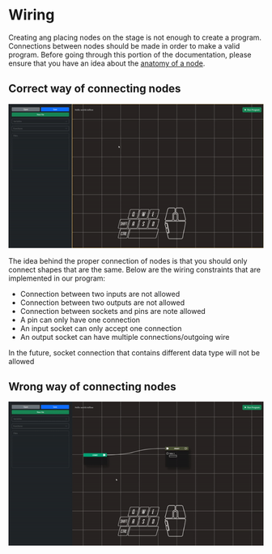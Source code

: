 # Wiring
Creating ang placing nodes on the stage is not enough to create a program. Connections between nodes should be made in order to make a valid program. Before going through this portion of the documentation, please ensure that you have an idea about the [anatomy of a node]().


## Correct way of connecting nodes
![](../media/correct_wiring.gif)

The idea behind the proper connection of nodes is that you should only connect shapes that are the same. Below are the wiring constraints that are implemented in our program:
- Connection between two inputs are not allowed
- Connection between two outputs are not allowed
- Connection between sockets and pins are note allowed
- A pin can only have one connection
- An input socket can only accept one connection
- An output socket can have multiple connections/outgoing wire

In the future, socket connection that contains different data type will not be allowed

## Wrong way of connecting nodes
![](../media/incorrect_wiring.gif)
